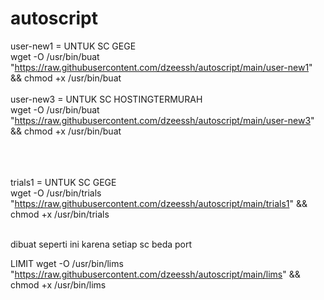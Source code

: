 # autoscript

user-new1 = UNTUK SC GEGE<br>
wget  -O /usr/bin/buat "https://raw.githubusercontent.com/dzeessh/autoscript/main/user-new1" && chmod +x /usr/bin/buat<br><br>
user-new3 = UNTUK SC HOSTINGTERMURAH<br>
wget  -O /usr/bin/buat "https://raw.githubusercontent.com/dzeessh/autoscript/main/user-new3" && chmod +x /usr/bin/buat<br><br><br><br>

trials1 = UNTUK SC GEGE<br>
wget  -O /usr/bin/trials "https://raw.githubusercontent.com/dzeessh/autoscript/main/trials1" && chmod +x /usr/bin/trials<br><br>


dibuat seperti ini karena setiap sc beda port

LIMIT
wget  -O /usr/bin/lims "https://raw.githubusercontent.com/dzeessh/autoscript/main/lims" && chmod +x /usr/bin/lims
